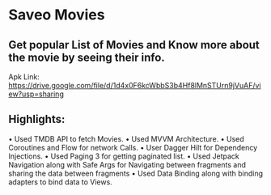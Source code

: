 # Saveo Movies
## Get popular List of Movies and Know more about the movie by seeing their info.

Apk Link: https://drive.google.com/file/d/1d4x0F6kcWbbS3b4Hf8lMnSTUrn9jVuAF/view?usp=sharing


## Highlights:
• Used TMDB API to fetch Movies.
• Used MVVM Architecture.
• Used Coroutines and Flow for network Calls.
• User Dagger Hilt for Dependency Injections.
• Used Paging 3 for getting paginated list.
• Used Jetpack Navigation along with Safe Args for Navigating between fragments and sharing the data between fragments
• Used Data Binding along with binding adapters to bind data to Views.
